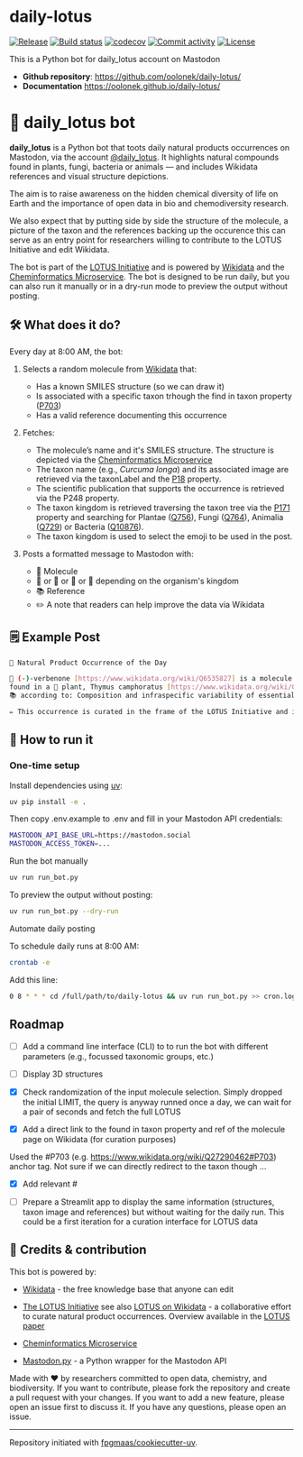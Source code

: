 # daily-lotus

[![Release](https://img.shields.io/github/v/release/oolonek/daily-lotus)](https://img.shields.io/github/v/release/oolonek/daily-lotus)
[![Build status](https://img.shields.io/github/actions/workflow/status/oolonek/daily-lotus/main.yml?branch=main)](https://github.com/oolonek/daily-lotus/actions/workflows/main.yml?query=branch%3Amain)
[![codecov](https://codecov.io/gh/oolonek/daily-lotus/branch/main/graph/badge.svg)](https://codecov.io/gh/oolonek/daily-lotus)
[![Commit activity](https://img.shields.io/github/commit-activity/m/oolonek/daily-lotus)](https://img.shields.io/github/commit-activity/m/oolonek/daily-lotus)
[![License](https://img.shields.io/github/license/oolonek/daily-lotus)](https://img.shields.io/github/license/oolonek/daily-lotus)

This is a Python bot for daily_lotus account on Mastodon

- **Github repository**: <https://github.com/oolonek/daily-lotus/>
- **Documentation** <https://oolonek.github.io/daily-lotus/>

# 🤖 daily_lotus bot

**daily_lotus** is a Python bot that toots daily natural products occurrences on Mastodon, via the account [@daily_lotus](https://mastodon.social/@daily_lotus).
It highlights natural compounds found in plants, fungi, bacteria or animals — and includes Wikidata references and visual structure depictions.

The aim is to raise awareness on the hidden chemical diversity of life on Earth and the importance of open data in bio and chemodiversity research.

We also expect that by putting side by side the structure of the molecule, a picture of the taxon and the references backing up the occurence this can serve as an entry point for researchers willing to contribute to the LOTUS Initiative and edit Wikidata.

The bot is part of the [LOTUS Initiative](https://lotus.nprod.net/) and is powered by [Wikidata](https://www.wikidata.org/wiki/Wikidata:Main_Page) and the [Cheminformatics Microservice](https://docs.api.naturalproducts.net/).
The bot is designed to be run daily, but you can also run it manually or in a dry-run mode to preview the output without posting.



## 🛠️ What does it do?

Every day at 8:00 AM, the bot:

1. Selects a random molecule from [Wikidata](https://www.wikidata.org/wiki/) that:
   - Has a known SMILES structure (so we can draw it)
   - Is associated with a specific taxon trhough the find in taxon property ([P703](https://www.wikidata.org/wiki/Property:P703))
   - Has a valid reference documenting this occurrence

2. Fetches:
   - The molecule’s name and it's SMILES structure. The structure is depicted via the [Cheminformatics Microservice](https://docs.api.naturalproducts.net/)
   - The taxon name (e.g., _Curcuma longa_) and its associated image are retrieved via the taxonLabel and the [P18](https://www.wikidata.org/wiki/Property:P18) property.
   - The scientific publication that supports the occurrence is retrieved via the P248 property.
   - The taxon kingdom is retrieved traversing the taxon tree via the [P171](https://www.wikidata.org/wiki/Property:P171) property and searching for Plantae ([Q756](https://www.wikidata.org/wiki/Q756)), Fungi ([Q764](https://www.wikidata.org/wiki/Q754)), Animalia ([Q729](https://www.wikidata.org/wiki/Q729)) or Bacteria ([Q10876](https://www.wikidata.org/wiki/Q10876)).
    - The taxon kingdom is used to select the emoji to be used in the post.


3. Posts a formatted message to Mastodon with:
   - 🧪 Molecule
   - 🌿 or 🍄 or 🐛 or 🦠 depending on the organism's kingdom
   - 📚 Reference
   - ✏️ A note that readers can help improve the data via Wikidata



## 🗒️ Example Post

```bash
📣 Natural Product Occurrence of the Day

🧪 (-)-verbenone [https://www.wikidata.org/wiki/Q6535827] is a molecule
found in a 🌿 plant, Thymus camphoratus [https://www.wikidata.org/wiki/Q145377]
📚 according to: Composition and infraspecific variability of essential oil from Thymus camphoratus [https://www.wikidata.org/wiki/Q58423750]

✏️ This occurrence is curated in the frame of the LOTUS Initiative and is available on Wikidata [https://www.wikidata.org/wiki/]. If you spot an error, feel free to improve it!
````


## 🚀 How to run it

### One-time setup

Install dependencies using [uv](https://github.com/astral-sh/uv):

```bash
uv pip install -e .
```


Then copy .env.example to .env and fill in your Mastodon API credentials:

```bash
MASTODON_API_BASE_URL=https://mastodon.social
MASTODON_ACCESS_TOKEN=...
```

Run the bot manually


```bash
uv run run_bot.py
```

To preview the output without posting:

```bash
uv run run_bot.py --dry-run
```

Automate daily posting

To schedule daily runs at 8:00 AM:

```bash
crontab -e
```
Add this line:

```bash
0 8 * * * cd /full/path/to/daily-lotus && uv run run_bot.py >> cron.log 2>&1
```

## Roadmap

- [ ] Add a command line interface (CLI) to to run the bot with different parameters (e.g., focussed taxonomic groups, etc.)

- [ ] Display 3D structures 

- [x] Check randomization of the input molecule selection.
Simply dropped the initial LIMIT, the query is anyway runned once a day, we can wait for a pair of seconds and fetch the full LOTUS

- [x] Add a direct link to the found in taxon property and ref of the molecule page on Wikidata (for curation purposes)

Used the #P703 (e.g. https://www.wikidata.org/wiki/Q27290462#P703) anchor tag. Not sure if we can directly redirect to the taxon though ...

- [x] Add relevant #

- [ ] Prepare a Streamlit app to display the same information (structures, taxon image and references) but without waiting for the daily run. This could be a first iteration for a curation interface for LOTUS data


## 🧬 Credits & contribution

This bot is powered by:

- [Wikidata](https://www.wikidata.org/wiki/Wikidata:Main_Page) - the free knowledge base that anyone can edit

- [The LOTUS Initiative](https://lotus.nprod.net/) see also [LOTUS on Wikidata](https://lotus.nprod.net/) - a collaborative effort to curate natural product occurrences. Overview available in the [LOTUS paper](https://doi.org/10.7554%2FELIFE.70780)

- [Cheminformatics Microservice](https://docs.api.naturalproducts.net/)

- [Mastodon.py](https://mastodonpy.readthedocs.io/en/stable/) - a Python wrapper for the Mastodon API


Made with ❤️ by researchers committed to open data, chemistry, and biodiversity.
If you want to contribute, please fork the repository and create a pull request with your changes.
If you want to add a new feature, please open an issue first to discuss it.
If you have any questions, please open an issue.

---

Repository initiated with [fpgmaas/cookiecutter-uv](https://github.com/fpgmaas/cookiecutter-uv).

